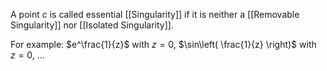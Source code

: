 A point $c$ is called essential [[Singularity]] if it is neither a [[Removable Singularity]] nor [[Isolated Singularity]].

For example: $e^\frac{1}{z}$ with $z=0$, $\sin\left( \frac{1}{z} \right)$ with $z=0$, ...